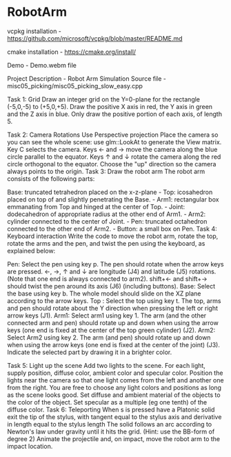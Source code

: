 # RobotArm
vcpkg installation - https://github.com/microsoft/vcpkg/blob/master/README.md

cmake installation - https://cmake.org/install/

Demo - Demo.webm file

Project Description - Robot Arm Simulation
Source file - misc05_picking/misc05_picking_slow_easy.cpp

Task 1: Grid
Draw an integer grid on the Y=0-plane for the rectangle (-5,0,-5) to (+5,0,+5).
Draw the positive X axis in red, the Y axis in green and the Z axis in blue. Only draw the positive portion of each axis, of length 5.

Task 2: Camera Rotations
Use Perspective projection
Place the camera so you can see the whole scene: use glm::LookAt to generate the View matrix.
Key C selects the camera.
Keys ← and → move the camera along the blue circle parallel to the equator.
Keys ↑ and ↓ rotate the camera along the red circle orthogonal to the equator.
Choose the "up" direction so the camera always points to the origin.
Task 3: Draw the robot arm
The robot arm consists of the following parts:

Base: truncated tetrahedron placed on the x-z-plane - Top: icosahedron placed on top of and slightly penetrating the Base. - Arm1: rectangular box emmanating from Top and hinged at the center of Top. - Joint: dodecahedron of appropriate radius at the other end of Arm1. - Arm2: cylinder connected to the center of Joint. - Pen: truncated octahedron connected to the other end of Arm2. - Button: a small box on Pen.
Task 4: Keyboard interaction
Write the code to move the robot arm, rotate the top, rotate the arms and the pen, and twist the pen using the keyboard, as explained below:

Pen: Select the pen using key p. The pen should rotate when the arrow keys are pressed. ←, →, ↑ and ↓ are longitude (J4) and latitude (J5) rotations. (Note that one end is always connected to arm2). shift+← and shift+→ should twist the pen around its axis (J6) (including buttons).
Base: Select the base using key b. The whole model should slide on the XZ plane according to the arrow keys.
Top : Select the top using key t. The top, arms and pen should rotate about the Y direction when pressing the left or right arrow keys (J1).
Arm1: Select arm1 using key 1. The arm (and the other connected arm and pen) should rotate up and down when using the arrow keys (one end is fixed at the center of the top green cylinder) (J2).
Arm2: Select Arm2 using key 2. The arm (and pen) should rotate up and down when using the arrow keys (one end is fixed at the center of the joint) (J3).
Indicate the selected part by drawing it in a brighter color.

Task 5: Light up the scene
Add two lights to the scene.
For each light, supply position, diffuse color, ambient color and specular color.
Position the lights near the camera so that one light comes from the left and another one from the right.
You are free to choose any light colors and positions as long as the scene looks good.
Set diffuse and ambient material of the objects to the color of the object. Set specular as a multiple (eg one tenth) of the diffuse color.
Task 6: Teleporting
When s is pressed have a Platonic solid exit the tip of the stylus, with tangent equal to the stylus axis and derivative in length equal to the stylus length
The solid follows an arc according to Newton's law under gravity until it hits the grid. (Hint: use the BB-form of degree 2)
Animate the projectile and, on impact, move the robot arm to the impact location.

